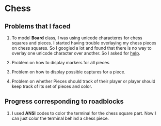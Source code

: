 # Chess

## Problems that I faced

1. To model **Board** class, I was using unicode characteres for chess squares and pieces. I started having trouble overlaying my chess pieces on chess squares. So I googled a lot and found that there is no way to overlay one unicode character over another. So I asked for [help](https://www.reddit.com/r/ruby/comments/1hyssvi/how_to_fix_chess_pieces_to_chess_board/?utm_source=share&utm_medium=web3x&utm_name=web3xcss&utm_term=1&utm_content=share_button).

2. Problem on how to display markers for all pieces.

3. Problem on how to display possible captures for a piece.

4. Problem on whether Pieces should track of their player or player should keep track of its set of pieces and color.


## Progress corresponding to roadblocks

1. I used **ANSI** codes to color the terminal for the chess square part. Now I can just color the terminal behind a chess piece.